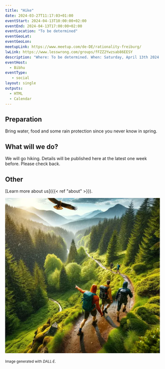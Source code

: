 ```yaml
---
title: "Hike"
date: 2024-03-27T11:17:03+01:00
eventStart: 2024-04-13T10:00:00+02:00
eventEnd: 2024-04-13T17:00:00+02:00
eventLocation: "To be determined"
eventGeoLat:
eventGeoLon:
meetupLink: https://www.meetup.com/de-DE/rationality-freiburg/
lwLink: https://www.lesswrong.com/groups/fFZZ2Ywzsab86EESY
description: "Where: To be determined. When: Saturday, April 13th 2024 at 10:00 hours CEST."
eventHost:
  - Bibhu
eventType:
   - social
layout: single
outputs:
  - HTML
  - Calendar
---
```


## Preparation

Bring water, food and some rain protection since you never know in spring.


## What will we do?

We will go hiking. Details will be published here at the latest one week
before. Please check back.


## Other

[Learn more about us]({{< ref "about" >}}).

![People hiking in the Black Forest](cover.webp "People hiking in the Black Forest")

<small>Image generated with _DALL·E_.</small>
